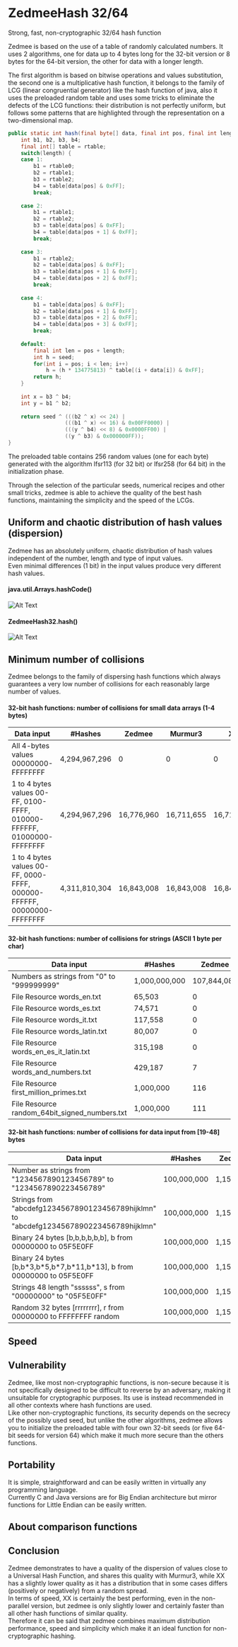 # ZedmeeHash 32/64
Strong, fast, non-cryptographic 32/64 hash function  

Zedmee is based on the use of a table of randomly calculated numbers. It uses 2 algorithms, one for data up to 4 bytes long for the 32-bit version or 8 bytes for the 64-bit version, the other for data with a longer length.  

The first algorithm is based on bitwise operations and values substitution, the second one is a multiplicative hash function, it belongs to the family of LCG (linear congruential generator) like the hash function of java, also it uses the preloaded random table and uses some tricks to eliminate the defects of the LCG functions: their distribution is not perfectly uniform, but follows some patterns that are highlighted through the representation on a two-dimensional map.  

```java
public static int hash(final byte[] data, final int pos, final int length, final int seed) {
	int b1, b2, b3, b4;
	final int[] table = rtable;
	switch(length) {
	case 1:
		b1 = rtable0;
		b2 = rtable1;
		b3 = rtable2;
		b4 = table[data[pos] & 0xFF];
		break;
		
	case 2:
		b1 = rtable1;
		b2 = rtable2;
		b3 = table[data[pos] & 0xFF];
		b4 = table[data[pos + 1] & 0xFF];
		break;
		
	case 3:
		b1 = rtable2;
		b2 = table[data[pos] & 0xFF];
		b3 = table[data[pos + 1] & 0xFF];
		b4 = table[data[pos + 2] & 0xFF];
		break;
		
	case 4:
		b1 = table[data[pos] & 0xFF];
		b2 = table[data[pos + 1] & 0xFF];
		b3 = table[data[pos + 2] & 0xFF];
		b4 = table[data[pos + 3] & 0xFF];
		break;
		
	default:
		final int len = pos + length;
		int h = seed;
		for(int i = pos; i < len; i++)
			h = (h * 134775813) ^ table[(i + data[i]) & 0xFF];
		return h;
	}
	
	int x = b3 ^ b4;
	int y = b1 ^ b2;
	
	return seed ^ (((b2 ^ x) << 24) |
	              (((b1 ^ x) << 16) & 0x00FF0000) |
	              (((y ^ b4) << 8) & 0x0000FF00) |
	              ((y ^ b3) & 0x000000FF));		
}
```
  
The preloaded table contains 256 random values (one for each byte) generated with the algorithm lfsr113 (for 32 bit) or lfsr258 (for 64 bit) in the initialization phase.  

Through the selection of the particular seeds, numerical recipes and other small tricks, zedmee is able to achieve the quality of the best hash functions, maintaining the simplicity and the speed of the LCGs.  

## Uniform and chaotic distribution of hash values (dispersion)
Zedmee has an absolutely uniform, chaotic distribution of hash values independent of the number, length and type of input values.  
Even minimal differences (1 bit) in the input values produce very different hash values.  

#### java.util.Arrays.hashCode()
![Alt Text](https://raw.githubusercontent.com/matteo65/ZedmeeHash/main/Resource/java_hash.png)
  
#### ZedmeeHash32.hash()
![Alt Text](https://raw.githubusercontent.com/matteo65/ZedmeeHash/main/Resource/zmh_distributions.png)

## Minimum number of collisions
Zedmee belongs to the family of dispersing hash functions which always guarantees a very low number of collisions for each reasonably large number of values.  

#### 32-bit hash functions: number of collisions for small data arrays (1-4 bytes)

Data input                                                            |   #Hashes   |  Zedmee  | Murmur3|    XX  |  Rabin
--------------------------------------------------------------------- |-------------|----------|--------|--------|--------
All 4-bytes values 00000000-FFFFFFFF                                  |4,294,967,296|         0|       0|       0|      0
1 to 4 bytes values 00-FF, 0100-FFFF, 010000-FFFFFF, 01000000-FFFFFFFF|4,294,967,296|16,776,960|16,711,655|16,711,713| 0
1 to 4 bytes values 00-FF, 0000-FFFF, 000000-FFFFFF, 00000000-FFFFFFFF|4,311,810,304|16,843,008|16,843,008|16,843,008|16,843,008

#### 32-bit hash functions: number of collisions for strings (ASCII 1 byte per char)

Data input                                                  |   #Hashes   | Zedmee | Murmur3 |   XX   |  Rabin
------------------------------------------------------------|-------------|--------|---------|--------|---------
Numbers as strings from "0" to "999999999"                  |1,000,000,000|107,844,089|107,822,463|110,287,893|365,950,432
File Resource words_en.txt                                  |    65,503   |       0|        0|       0|      14
File Resource words_es.txt                                  |    74,571   |       0|        2|       0|      38
File Resource words_it.txt                                  |   117,558   |       0|        0|       2|      28
File Resource words_latin.txt                               |    80,007   |       0|        1|       1|      34
File Resource words_en_es_it_latin.txt                      |   315,198   |       0|        9|       9|     271
File Resource words_and_numbers.txt                         |   429,187   |       7|       20|      19|     251
File Resource first_million_primes.txt                      |   1,000,000 |     116|      118|      85|       0
File Resource random_64bit_signed_numbers.txt               |   1,000,000 |     111|      110|     143|     122

#### 32-bit hash functions: number of collisions for data input from [19-48] bytes

Data input                                                                             | #Hashes   |  Zedmee   | Murmur3  |     XX   | Rabin
---------------------------------------------------------------------------------------|-----------|-----------|----------|----------|----------
Number as strings from "1234567890123456789" to "1234567890223456789"                  |100,000,000| 1,154,366 | 1,155,789|   808,693|         0      
Strings from "abcdefg1234567890123456789hijklmn" to "abcdefg1234567890223456789hijklmn"|100,000,000| 1,153,317 | 1,152,600| 1,037,151|         0  
Binary 24 bytes [b,b,b,b,b,b], b from 00000000 to 05F5E0FF                             |100,000,000| 1,154,552 | 1,154,653| 1,411,483|         0
Binary 24 bytes [b,b\*3,b\*5,b\*7,b\*11,b\*13], b from 00000000 to 05F5E0FF            |100,000,000| 1,155,340 | 1,154,542| 1,160,003| 1,150,862
Strings 48 length "ssssss", s from "00000000" to "05F5E0FF"                            |100,000,000| 1,156,789 | 1,156,254| 1,155,854|22,595,936
Random 32 bytes [rrrrrrrr], r from 00000000 to FFFFFFFF random                         |100,000,000| 1,153,104 | 1,156,450| 1,154,307| 1,156,219


## Speed


## Vulnerability
Zedmee, like most non-cryptographic functions, is non-secure because it is not specifically designed to be difficult to reverse by an adversary, making it unsuitable for cryptographic purposes. Its use is instead recommended in all other contexts where hash functions are used.  
Like other non-cryptographic functions, its security depends on the secrecy of the possibly used seed, but unlike the other algorithms, zedmee allows you to initialize the preloaded table with four own 32-bit seeds (or five 64-bit seeds for version 64) which make it much more secure than the others functions.  

## Portability
It is simple, straightforward and can be easily written in virtually any programming language.  
Currently C and Java versions are for Big Endian architecture but mirror functions for Little Endian can be easily written.  

## About comparison functions

## Conclusion
Zedmee demonstrates to have a quality of the dispersion of values close to a Universal Hash Function, and shares this quality with Murmur3, while XX has a slightly lower quality as it has a distribution that in some cases differs (positively or negatively) from a random spread.  
In terms of speed, XX is certainly the best performing, even in the non-parallel version, but zedmee is only slightly lower and certainly faster than all other hash functions of similar quality.  
Therefore it can be said that zedmee combines maximum distribution performance, speed and simplicity which make it an ideal function for non-cryptographic hashing.  
